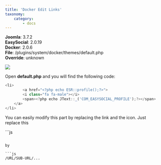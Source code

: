 ```yaml
---
title: 'Docker Edit Links'
taxonomy:
    category:
        - docs
---
```


**Joomla**: 3.7.2</br>
**EasySocial**: 2.0.19</br>
**Docker**: 2.0.6</br>
**File**: /plugins/system/docker/themes/default.php</br>
**Override**: unknown

![](https://customizings.net/imgs/docker-ownlinks.png)

Open **default.php** and you will find the following code:

```js
<li>
		<a href="<?php echo ESR::profile();?>">
		<i class="fa fa-male"></i>
		<span><?php echo JText::_('COM_EASYSOCIAL_PROFILE');?></span>
	</a>
</li>
```

You can easily modify this part by replacing the link and the icon. Just replace this

´´´js
<?php echo ESR::profile();?>
```

by

```js
/URL/SUB-URL/...
```